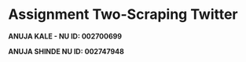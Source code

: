 # Assignment Two-Scraping Twitter

**ANUJA KALE - NU ID: 002700699**


**ANUJA SHINDE NU ID: 002747948**
